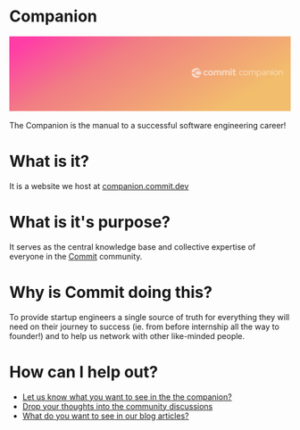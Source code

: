 # Companion

![Banner](https://github.com/commitdev/companion/blob/master/companion.png)

The Companion is the manual to a successful software engineering career!

# What is it?

It is a website we host at [companion.commit.dev](https://commit-companion.web.app/)

# What is it's purpose?

It serves as the central knowledge base and collective expertise of everyone in the [Commit](https://commit.dev/) community.

# Why is Commit doing this?

To provide startup engineers a single source of truth for everything they will need on their journey to success (ie. from before internship all the way to founder!) and to help us network with other like-minded people.

# How can I help out?

- [Let us know what you want to see in the the companion?](https://github.com/commitdev/companion/discussions/1)
- [Drop your thoughts into the community discussions](https://github.com/commitdev/companion/discussions)
- [What do you want to see in our blog articles?](https://github.com/commitdev/companion/discussions/3)
